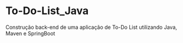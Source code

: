 # To-Do-List_Java
Construção back-end de uma aplicação de To-Do List utilizando Java, Maven e SpringBoot
